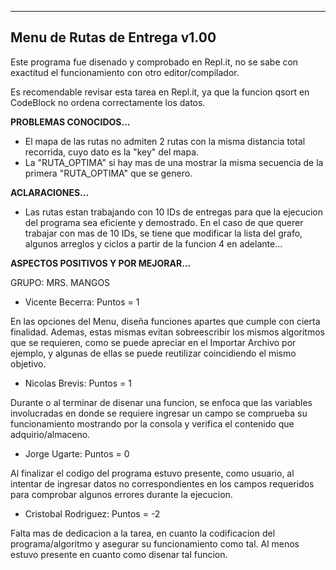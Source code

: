 ------------------------
Menu de Rutas de Entrega v1.00
------------------------
Este programa fue disenado y comprobado en Repl.it, no se sabe con exactitud el funcionamiento con otro editor/compilador. 

Es recomendable revisar esta tarea en Repl.it, ya que la funcion qsort en CodeBlock no ordena correctamente los datos.

**PROBLEMAS CONOCIDOS...**

* El mapa de las rutas no admiten 2 rutas con la misma distancia total recorrida, cuyo dato es la "key" del mapa.
* La "RUTA_OPTIMA" si hay mas de una mostrar la misma secuencia de la primera "RUTA_OPTIMA" que se genero.

**ACLARACIONES...**

*  Las rutas estan trabajando con 10 IDs de entregas para que la ejecucion del programa sea eficiente y demostrado. En el caso de que querer trabajar con mas de 10 IDs, se tiene que modificar la lista del grafo, algunos arreglos y ciclos a partir de la funcion 4 en adelante...


**ASPECTOS POSITIVOS Y POR MEJORAR...**


GRUPO: MRS. MANGOS
* Vicente Becerra: Puntos = 1

En las opciones del Menu, diseña funciones apartes que cumple con cierta finalidad. Ademas, estas mismas evitan sobreescribir los mismos algoritmos que se requieren, como se puede apreciar en el Importar Archivo por ejemplo, y algunas de ellas se puede reutilizar coincidiendo el mismo objetivo.

* Nicolas Brevis: Puntos = 1

Durante o al terminar de disenar una funcion, se enfoca que las variables involucradas en donde se requiere ingresar un campo se comprueba su funcionamiento mostrando por la consola y verifica el contenido que adquirio/almaceno.

* Jorge Ugarte: Puntos = 0

Al finalizar el codigo del programa estuvo presente, como usuario, al intentar de ingresar datos no correspondientes en los campos requeridos para comprobar algunos errores durante la ejecucion.

* Cristobal Rodriguez: Puntos = -2

Falta mas de dedicacion a la tarea, en cuanto la codificacion del programa/algoritmo y asegurar su funcionamiento como tal. Al menos estuvo presente en cuanto como disenar tal funcion.
